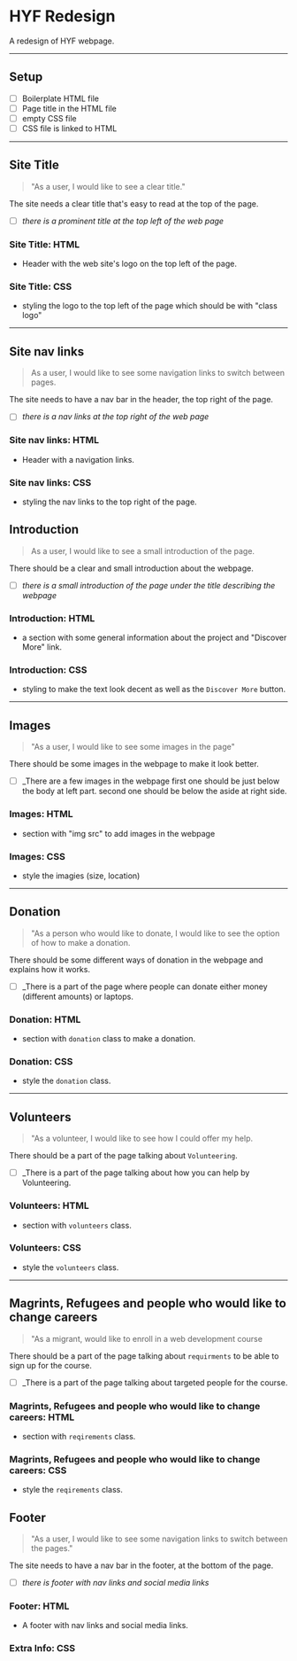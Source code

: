 # HYF Redesign

A redesign of HYF webpage.

---

## Setup

- [ ] Boilerplate HTML file
- [ ] Page title in the HTML file
- [ ] empty CSS file
- [ ] CSS file is linked to HTML

---

## Site Title

<!-- user story -->

> "As a user, I would like to see a clear title."

<!-- detailed description -->

The site needs a clear title that's easy to read at the top of the page.

<!-- acceptance criteria -->

- [ ] _there is a prominent title at the top left of the web page_

<!-- code you think you will need -->

### Site Title: HTML

- Header with the web site's logo on the top left of the page.

### Site Title: CSS

- styling the logo to the top left of the page which should be with "class logo"

---

## Site nav links

<!-- user story -->

> As a user, I would like to see some navigation links to switch between pages.

<!-- detailed description -->

The site needs to have a nav bar in the header, the top right of the page.

<!-- acceptance criteria -->

- [ ] _there is a nav links at the top right of the web page_

<!-- code you think you will need -->

### Site nav links: HTML

- Header with a navigation links.

### Site nav links: CSS

- styling the nav links to the top right of the page.

## Introduction

> As a user, I would like to see a small introduction of the page.

There should be a clear and small introduction about the webpage.

- [ ] _there is a small introduction of the page under the title describing the
      webpage_

### Introduction: HTML

- a section with some general information about the project and "Discover More"
  link.

### Introduction: CSS

- styling to make the text look decent as well as the `Discover More` button.

---

## Images

> "As a user, I would like to see some images in the page"

There should be some images in the webpage to make it look better.

- [ ] \_There are a few images in the webpage first one should be just below the
      body at left part. second one should be below the aside at right side.

### Images: HTML

- section with "img src" to add images in the webpage

### Images: CSS

- style the imagies (size, location)

---

## Donation

> "As a person who would like to donate, I would like to see the option of how
> to make a donation.

There should be some different ways of donation in the webpage and explains how
it works.

- [ ] \_There is a part of the page where people can donate either money
      (different amounts) or laptops.

### Donation: HTML

- section with `donation` class to make a donation.

### Donation: CSS

- style the `donation` class.

---

## Volunteers

> "As a volunteer, I would like to see how I could offer my help.

There should be a part of the page talking about `Volunteering`.

- [ ] \_There is a part of the page talking about how you can help by
      Volunteering.

### Volunteers: HTML

- section with `volunteers` class.

### Volunteers: CSS

- style the `volunteers` class.

---

## Magrints, Refugees and people who would like to change careers

> "As a migrant, would like to enroll in a web development course

There should be a part of the page talking about `requirments` to be able to
sign up for the course.

- [ ] \_There is a part of the page talking about targeted people for the
      course.

### Magrints, Refugees and people who would like to change careers: HTML

- section with `reqirements` class.

### Magrints, Refugees and people who would like to change careers: CSS

- style the `reqirements` class.

## Footer

> "As a user, I would like to see some navigation links to switch between the
> pages."

The site needs to have a nav bar in the footer, at the bottom of the page.

- [ ] _there is footer with nav links and social media links_

### Footer: HTML

- A footer with nav links and social media links.

### Extra Info: CSS
